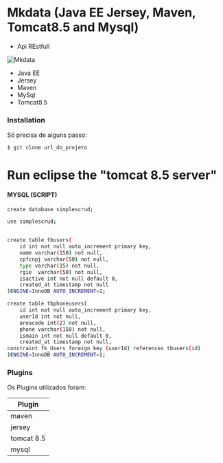 # Mkdata (Java EE Jersey, Maven, Tomcat8.5 and Mysql)

- Api REstfull 

![Mkdata](https://media-exp1.licdn.com/dms/image/C4E0BAQF3sc70KSjyOA/company-logo_200_200/0/1564798132488?e=1619049600&v=beta&t=hBt6NfjtdEB377c8eAMbuif06l0noXgi9iQ3Tdx4jeM)

  - Java EE
  - Jersey
  - Maven
  - MySql
  - Tomcat8.5

### Installation

Só precisa de alguns passo:

```sh
$ git clone url_do_projeto

```

# Run eclipse the "tomcat 8.5 server"

#### MYSQL (SCRIPT)


```sh
create database simplescrud;

use simplescrud;


create table tbusers(
    id int not null auto_increment primary key,
    name varchar(150) not null,
    cpfcnpj varchar(50) not null,
    type varchar(15) not null,
    rgie  varchar(50) not null,
    isactive int not null default 0,
    created_at timestamp not null
)ENGINE=InnoDB AUTO_INCREMENT=1;

create table tbphoneusers(
    id int not null auto_increment primary key,
    userId int not null,
    areacode int(2) not null,
    phone varchar(150) not null,
    ismain int not null default 0,
    created_at timestamp not null,
constraint fk_Users foreign key (userId) references tbusers(id)
)ENGINE=InnoDB AUTO_INCREMENT=1;

```


### Plugins

Os Plugins utilizados foram:

| Plugin |
| ------ | 
| maven |
| jersey |
| tomcat 8.5 |
| mysql | 

